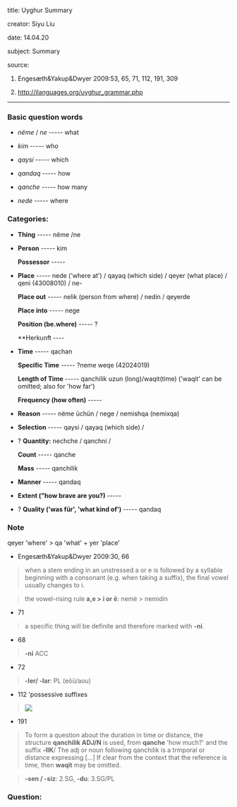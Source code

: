 
title: Uyghur Summary

creator: Siyu Liu

date: 14.04.20

subject: Summary

source: 

1. Engesæth&Yakup&Dwyer 2009:53, 65, 71, 112, 191, 309

2. http://ilanguages.org/uyghur_grammar.php

----

### Basic question words

- *nëme* / *ne*     ----- what 

- *kim*     ----- who 

- *qaysi*   ----- which

- *qandaq*    ----- how 

- *qanche*     ----- how many

- *nede*     ----- where


### Categories:

- **Thing**     ----- nëme /ne

- **Person**     ----- kim

  **Possessor**     ----- 

- **Place**     ----- nede ('where at') / qayaq (which side) / qeyer (what place) / qeni (43008010) / ne-

  **Place out**     ----- nelik (person from where) / nedin / qeyerde

  **Place into**     ----- nege

  **Position (be.where)**    ----- ?
  
  **Herkunft ----    

- **Time**     ----- qachan

  **Specific Time**     ----- ?neme weqe (42024019)

  **Length of Time**     ----- qanchilik uzun (long)/waqit(time) ('waqit' can be omitted; also for 'how far')
  
  **Frequency (how often)**     ----- 

- **Reason**     ----- nëme üchün / nege / nemishqa (nemixqa)

- **Selection**     ----- qaysi / qayaq (which side) /

- ? **Quantity:** nechche / qanchni / 

  **Count**     ----- qanche

  **Mass**     ----- qanchilik
  
- **Manner**     ----- qandaq⁠

- **Extent ("how brave are you?)**     -----  

- ? **Quality ('was für', 'what kind of')**     -----  qandaq

### Note

qeyer 'where' > qa 'what' + yer 'place'

- Engesæth&Yakup&Dwyer 2009:30, 66

> when a stem ending in an unstressed a or e is followed by a syllable beginning with a consonant (e.g. when taking a suffix), the final vowel usually changes to i.

> the vowel-rising rule **a,e > i or ë**: nemë > nemidin 

- 71

> a specific thing will be definite and therefore marked with **-ni**. 

- 68

> **-ni** ACC

- 72

> **-ler/ -lar**: PL (eöü/aou)

- 112 'possessive suffixes

> ![](https://user-images.githubusercontent.com/33869669/110453319-57cf1080-80c6-11eb-9080-643713f35b87.png)

- 191

> To form a question about the duration in time or distance, the structure **qanchilik ADJ/N** is used, from **qanche** 'how much?' and the suffix **-lIK**/ The adj or noun following qanchilik is a trmporal or distance expressing [...] If clear from the context that the reference is time, then **waqit** may be omitted.

> **-sen / -siz**: 2.SG, **-du**: 3.SG/PL

### Question:

 
